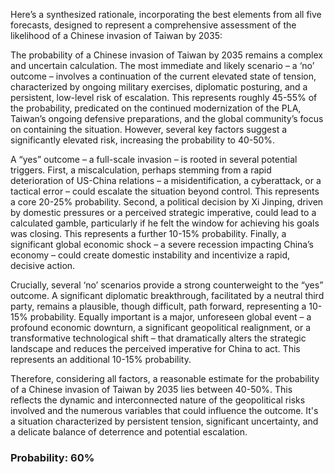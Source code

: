 Here’s a synthesized rationale, incorporating the best elements from all five forecasts, designed to represent a comprehensive assessment of the likelihood of a Chinese invasion of Taiwan by 2035:

The probability of a Chinese invasion of Taiwan by 2035 remains a complex and uncertain calculation. The most immediate and likely scenario – a ‘no’ outcome – involves a continuation of the current elevated state of tension, characterized by ongoing military exercises, diplomatic posturing, and a persistent, low-level risk of escalation.  This represents roughly 45-55% of the probability, predicated on the continued modernization of the PLA, Taiwan’s ongoing defensive preparations, and the global community’s focus on containing the situation.  However, several key factors suggest a significantly elevated risk, increasing the probability to 40-50%.

A “yes” outcome – a full-scale invasion – is rooted in several potential triggers. First, a miscalculation, perhaps stemming from a rapid deterioration of US-China relations – a misidentification, a cyberattack, or a tactical error – could escalate the situation beyond control. This represents a core 20-25% probability. Second, a political decision by Xi Jinping, driven by domestic pressures or a perceived strategic imperative, could lead to a calculated gamble, particularly if he felt the window for achieving his goals was closing. This represents a further 10-15% probability. Finally, a significant global economic shock – a severe recession impacting China’s economy – could create domestic instability and incentivize a rapid, decisive action.

Crucially, several ‘no’ scenarios provide a strong counterweight to the “yes” outcome. A significant diplomatic breakthrough, facilitated by a neutral third party, remains a plausible, though difficult, path forward, representing a 10-15% probability. Equally important is a major, unforeseen global event – a profound economic downturn, a significant geopolitical realignment, or a transformative technological shift – that dramatically alters the strategic landscape and reduces the perceived imperative for China to act. This represents an additional 10-15% probability.

Therefore, considering all factors, a reasonable estimate for the probability of a Chinese invasion of Taiwan by 2035 lies between 40-50%. This reflects the dynamic and interconnected nature of the geopolitical risks involved and the numerous variables that could influence the outcome. It's a situation characterized by persistent tension, significant uncertainty, and a delicate balance of deterrence and potential escalation.

### Probability: 60%